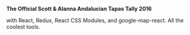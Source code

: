 **The Official Scott & Alanna Andalucian Tapas Tally 2016**

with React, Redux, React CSS Modules, and google-map-react. All the coolest tools.